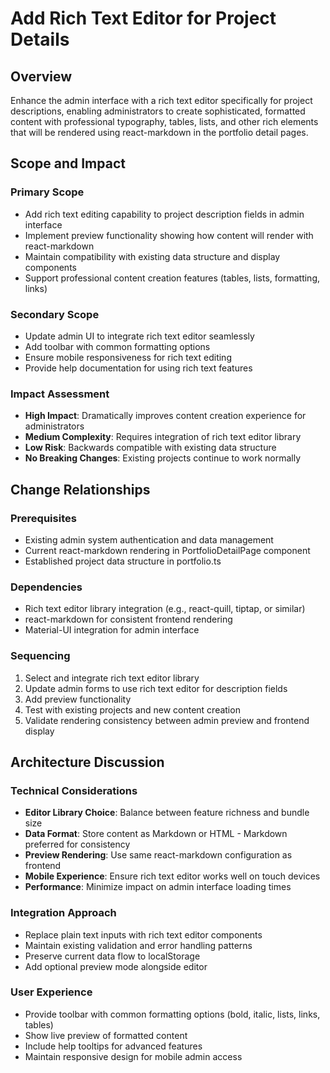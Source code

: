 # Add Rich Text Editor for Project Details

## Overview

Enhance the admin interface with a rich text editor specifically for project descriptions, enabling administrators to create sophisticated, formatted content with professional typography, tables, lists, and other rich elements that will be rendered using react-markdown in the portfolio detail pages.

## Scope and Impact

### Primary Scope
- Add rich text editing capability to project description fields in admin interface
- Implement preview functionality showing how content will render with react-markdown
- Maintain compatibility with existing data structure and display components
- Support professional content creation features (tables, lists, formatting, links)

### Secondary Scope
- Update admin UI to integrate rich text editor seamlessly
- Add toolbar with common formatting options
- Ensure mobile responsiveness for rich text editing
- Provide help documentation for using rich text features

### Impact Assessment
- **High Impact**: Dramatically improves content creation experience for administrators
- **Medium Complexity**: Requires integration of rich text editor library
- **Low Risk**: Backwards compatible with existing data structure
- **No Breaking Changes**: Existing projects continue to work normally

## Change Relationships

### Prerequisites
- Existing admin system authentication and data management
- Current react-markdown rendering in PortfolioDetailPage component
- Established project data structure in portfolio.ts

### Dependencies
- Rich text editor library integration (e.g., react-quill, tiptap, or similar)
- react-markdown for consistent frontend rendering
- Material-UI integration for admin interface

### Sequencing
1. Select and integrate rich text editor library
2. Update admin forms to use rich text editor for description fields
3. Add preview functionality
4. Test with existing projects and new content creation
5. Validate rendering consistency between admin preview and frontend display

## Architecture Discussion

### Technical Considerations
- **Editor Library Choice**: Balance between feature richness and bundle size
- **Data Format**: Store content as Markdown or HTML - Markdown preferred for consistency
- **Preview Rendering**: Use same react-markdown configuration as frontend
- **Mobile Experience**: Ensure rich text editor works well on touch devices
- **Performance**: Minimize impact on admin interface loading times

### Integration Approach
- Replace plain text inputs with rich text editor components
- Maintain existing validation and error handling patterns
- Preserve current data flow to localStorage
- Add optional preview mode alongside editor

### User Experience
- Provide toolbar with common formatting options (bold, italic, lists, links, tables)
- Show live preview of formatted content
- Include help tooltips for advanced features
- Maintain responsive design for mobile admin access